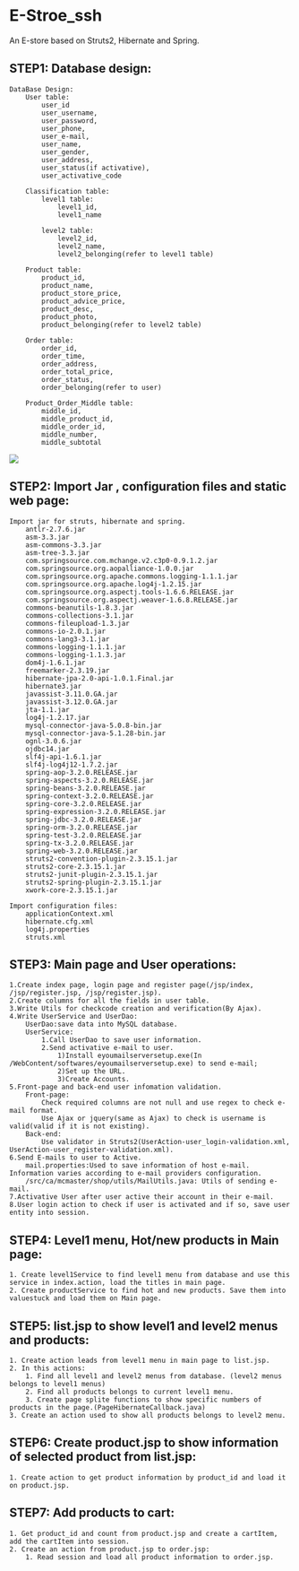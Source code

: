 # E-Stroe_ssh
An E-store based on Struts2, Hibernate and Spring.

## STEP1: Database design:
	DataBase Design:
		User table:
			user_id
			user_username,
			user_password,
			user_phone,
			user_e-mail,
			user_name,
			user_gender,
			user_address,
			user_status(if activative),
			user_activative_code
			
		Classification table:
			level1 table:
				level1_id,
				level1_name
				
			level2 table:
				level2_id,
				level2_name,
				level2_belonging(refer to level1 table)
				
		Product table:
			product_id,
			product_name,
			product_store_price,
			product_advice_price,
			product_desc,
			product_photo,
			product_belonging(refer to level2 table)
			
		Order table:
			order_id,
			order_time,
			order_address,
			order_total_price,
			order_status,
			order_belonging(refer to user)
			
		Product_Order_Middle table:
			middle_id,
			middle_product_id,
			middle_order_id,
			middle_number,
			middle_subtotal

![](https://github.com/Seanforfun/E-Stroe_ssh/raw/master/readme_resource/Database_relationship.jpg)
	
## STEP2: Import Jar , configuration files and static web page:
	Import jar for struts, hibernate and spring.	
		antlr-2.7.6.jar
		asm-3.3.jar
		asm-commons-3.3.jar
		asm-tree-3.3.jar
		com.springsource.com.mchange.v2.c3p0-0.9.1.2.jar
		com.springsource.org.aopalliance-1.0.0.jar
		com.springsource.org.apache.commons.logging-1.1.1.jar
		com.springsource.org.apache.log4j-1.2.15.jar
		com.springsource.org.aspectj.tools-1.6.6.RELEASE.jar
		com.springsource.org.aspectj.weaver-1.6.8.RELEASE.jar
		commons-beanutils-1.8.3.jar
		commons-collections-3.1.jar
		commons-fileupload-1.3.jar
		commons-io-2.0.1.jar
		commons-lang3-3.1.jar
		commons-logging-1.1.1.jar
		commons-logging-1.1.3.jar
		dom4j-1.6.1.jar
		freemarker-2.3.19.jar
		hibernate-jpa-2.0-api-1.0.1.Final.jar
		hibernate3.jar
		javassist-3.11.0.GA.jar
		javassist-3.12.0.GA.jar
		jta-1.1.jar
		log4j-1.2.17.jar
		mysql-connector-java-5.0.8-bin.jar
		mysql-connector-java-5.1.28-bin.jar
		ognl-3.0.6.jar
		ojdbc14.jar
		slf4j-api-1.6.1.jar
		slf4j-log4j12-1.7.2.jar
		spring-aop-3.2.0.RELEASE.jar
		spring-aspects-3.2.0.RELEASE.jar
		spring-beans-3.2.0.RELEASE.jar
		spring-context-3.2.0.RELEASE.jar
		spring-core-3.2.0.RELEASE.jar
		spring-expression-3.2.0.RELEASE.jar
		spring-jdbc-3.2.0.RELEASE.jar
		spring-orm-3.2.0.RELEASE.jar
		spring-test-3.2.0.RELEASE.jar
		spring-tx-3.2.0.RELEASE.jar
		spring-web-3.2.0.RELEASE.jar
		struts2-convention-plugin-2.3.15.1.jar
		struts2-core-2.3.15.1.jar
		struts2-junit-plugin-2.3.15.1.jar
		struts2-spring-plugin-2.3.15.1.jar
		xwork-core-2.3.15.1.jar
		
	Import configuration files:
		applicationContext.xml
		hibernate.cfg.xml
		log4j.properties
		struts.xml
## STEP3: Main page and User operations:
	1.Create index page, login page and register page(/jsp/index, /jsp/register.jsp, /jsp/register.jsp).
	2.Create columns for all the fields in user table.
	3.Write Utils for checkcode creation and verification(By Ajax).
	4.Write UserService and UserDao:
		UserDao:save data into MySQL database.
		UserService:
			1.Call UserDao to save user information.
			2.Send activative e-mail to user.
				1)Install eyoumailserversetup.exe(In /WebContent/softwares/eyoumailserversetup.exe) to send e-mail;
				2)Set up the URL. 
				3)Create Accounts.
	5.Front-page and back-end user infomation validation.
		Front-page:
			Check required columns are not null and use regex to check e-mail format.
			Use Ajax or jquery(same as Ajax) to check is username is valid(valid if it is not existing).
		Back-end:
			Use validator in Struts2(UserAction-user_login-validation.xml, UserAction-user_register-validation.xml).
	6.Send E-mails to user to Active.
		mail.properties:Used to save information of host e-mail. Information varies according to e-mail providers configuration.
		/src/ca/mcmaster/shop/utils/MailUtils.java: Utils of sending e-mail.
	7.Activative User after user active their account in their e-mail.
	8.User login action to check if user is activated and if so, save user entity into session.
## STEP4: Level1 menu, Hot/new products in Main page:
	1. Create level1Service to find level1 menu from database and use this service in index.action, load the titles in main page.
	2. Create productService to find hot and new products. Save them into valuestuck and load them on Main page.
## STEP5: list.jsp to show level1 and level2 menus and products:
	1. Create action leads from level1 menu in main page to list.jsp.
	2. In this actions:
		1. Find all level1 and level2 menus from database. (level2 menus belongs to level1 menus)
		2. Find all products belongs to current level1 menu. 
		3. Create page splite functions to show specific numbers of products in the page.(PageHibernateCallback.java) 
	3. Create an action used to show all products belongs to level2 menu.
## STEP6: Create product.jsp to show information of selected product from list.jsp:
	1. Create action to get product information by product_id and load it on product.jsp.
## STEP7: Add products to cart:
	1. Get product_id and count from product.jsp and create a cartItem, add the cartItem into session.
	2. Create an action from product.jsp to order.jsp:
		1. Read session and load all product information to order.jsp.

	
